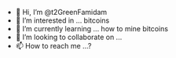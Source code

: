 - 👋 Hi, I’m @t2GreenFamidam
- 👀 I’m interested in ... bitcoins
- 🌱 I’m currently learning ... how to mine bitcoins
- 💞️ I’m looking to collaborate on ...
- 📫 How to reach me ...?

<!---
t2GreenFamidam/t2GreenFamidam is a ✨ special ✨ repository because its `README.md` (this file) appears on your GitHub profile.
You can click the Preview link to take a look at your changes.
--->
